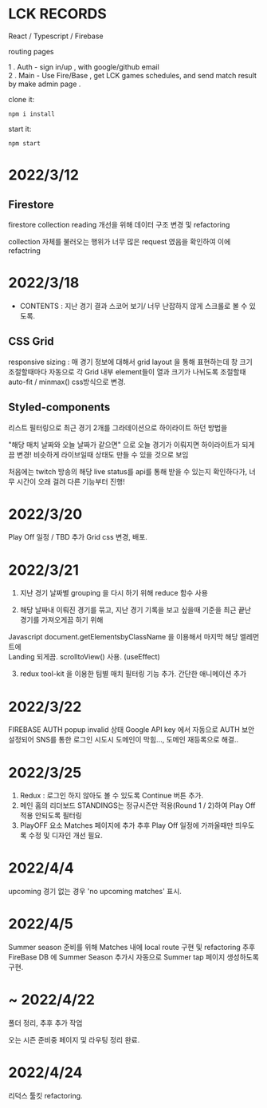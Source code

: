 # LCK RECORDS 

  React / Typescript / Firebase
  
  routing pages 
  
   1 . Auth - sign in/up , with google/github email  
   2 . Main - Use Fire/Base , get LCK games schedules, and send match result by make admin page .

clone it: 
```
npm i install
```

start it:
```
npm start
```
# 2022/3/12

## Firestore

firestore collection reading 개선을 위해 데이터 구조 변경 및 refactoring

collection 자체를 불러오는 행위가 너무 많은 request 였음을 확인하여 이에 refactring

# 2022/3/18

+ CONTENTS : 지난 경기 결과 스코어 보기/ 너무 난잡하지 않게 스크롤로 볼 수 있도록.

## CSS Grid

responsive sizing : 매 경기 정보에 대해서 grid layout 을 통해 표현하는데 창 크기 조절할때마다 자동으로 각 Grid 내부 element들이 열과 크기가 나뉘도록 조절할때 auto-fit / minmax() css방식으로 변경.

## Styled-components

리스트 필터링으로 최근 경기 2개를 그라데이션으로 하이라이트 하던 방법을

"해당 매치 날짜와 오늘 날짜가 같으면" 으로 오늘 경기가 이뤄지면 하이라이트가 되게끔 변경!
비슷하게 라이브일때 상태도 만들 수 있을 것으로 보임

처음에는 twitch 방송의 해당 live status를 api를 통해 받을 수 있는지 확인하다가, 너무 시간이 오래 걸려 다른 기능부터 진행!

# 2022/3/20

Play Off 일정 / TBD  추가
Grid css 변경, 
배포. 

# 2022/3/21

1. 지난 경기 날짜별 grouping 을 다시 하기 위해 reduce 함수 사용

2. 해당 날짜내 이뤄진 경기를 묶고, 지난 경기 기록을 보고 싶을때 기준을
 최근 끝난 경기를 가져오게끔 하기 위해  

 Javascript document.getElementsbyClassName 을 이용해서 마지막 해당 엘레먼트에  
 Landing 되게끔. scrolltoView() 사용. (useEffect)

3. redux tool-kit 을 이용한 팀별 매치 필터링 기능 추가. 간단한 애니메이션 추가

# 2022/3/22

FIREBASE AUTH popup invalid 상태 
Google API key 에서 자동으로 AUTH 보안 설정되어 SNS를 통한 로그인 시도시 도메인이 막힘..., 도메인 재등록으로 해결..


# 2022/3/25

1. Redux : 로그인 하지 않아도 볼 수 있도록 Continue 버튼 추가.
2. 메인 홈의 리더보드 STANDINGS는 정규시즌만 적용(Round 1 / 2)하여 Play Off 적용 안되도록 필터링
3. PlayOFF 요소 Matches 페이지에 추가 추후 Play Off 일정에 가까울때만 띄우도록 수정 및 디자인 개선 필요.

# 2022/4/4

upcoming 경기 없는 경우 'no upcoming matches' 표시.

# 2022/4/5

Summer season 준비를 위해 
Matches 내에 local route 구현 및 refactoring
추후 FireBase DB 에 Summer Season 추가시 자동으로 Summer tap 페이지 생성하도록 구현.

# ~ 2022/4/22

 폴더 정리, 추후 추가 작업

 오는 시즌 준비중 페이지 및 라우팅 정리 완료.

# 2022/4/24

리덕스 툴킷 refactoring.